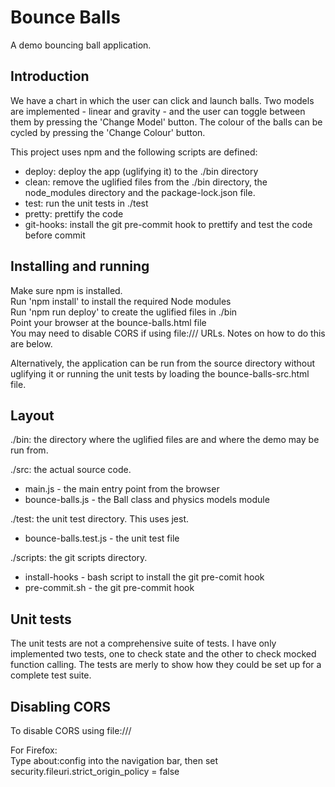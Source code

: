 # Bounce Balls

A demo bouncing ball application.

## Introduction
We have a chart in which the user can click and launch balls. Two models
are implemented - linear and gravity - and the user can toggle between them
by pressing the 'Change Model' button. The colour of the balls can be cycled
by pressing the 'Change Colour' button.

This project uses npm and the following scripts are defined:<br>
- deploy: deploy the app (uglifying it) to the ./bin directory<br>
- clean: remove the uglified files from the ./bin directory, the node_modules directory and the package-lock.json file.<br>
- test: run the unit tests in ./test
- pretty: prettify the code
- git-hooks: install the git pre-commit hook to prettify and test the code before commit

## Installing and running
Make sure npm is installed.<br>
Run 'npm install' to install the required Node modules<br>
Run 'npm run deploy' to create the uglified files in ./bin<br>
Point your browser at the bounce-balls.html file<br>
You may need to disable CORS if using file:/// URLs. Notes on how to do this
are below.

Alternatively, the application can be run from the source directory without uglifying
it or running the unit tests by loading the bounce-balls-src.html file.

## Layout
./bin: the directory where the uglified files are and where the demo may be run from.

./src: the actual source code.<br>
  - main.js - the main entry point from the browser<br>
  - bounce-balls.js - the Ball class and physics models module

./test: the unit test directory. This uses jest.
  - bounce-balls.test.js - the unit test file

./scripts: the git scripts directory.
  - install-hooks - bash script to install the git pre-comit hook<br>
  - pre-commit.sh - the git pre-commit hook

## Unit tests
The unit tests are not a comprehensive suite of tests. I have only implemented
two tests, one to check state and the other to check mocked function calling.
The tests are merly to show how they could be set up for a complete test suite.

## Disabling CORS
To disable CORS using file:///

For Firefox:<br>
    Type about:config into the navigation bar, then set security.fileuri.strict_origin_policy = false


